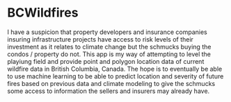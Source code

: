 # BCWildfires
I have a suspicion that property developers and insurance companies insuring infrastructure projects have access to risk levels of their investment as it relates to climate change but the schmucks buying the condos / property do not. This app is my way of attempting to level the playiung field and provide point and polygon location data of current wildfire data in British Columbia, Canada. The hope is to eventually be able to use machine learning to be able to predict location and severity of future fires based on previous data and climate modeling to give the schmucks some access to information the sellers and insurers may already have.
